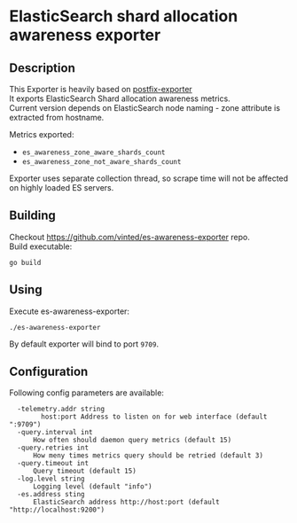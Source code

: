 # ElasticSearch shard allocation awareness exporter

## Description
This Exporter is heavily based on [postfix-exporter](https://github.com/vinted/postfix-exporter)  
It exports ElasticSearch Shard allocation awareness metrics.  
Current version depends on ElasticSearch node naming - zone attribute is extracted from hostname. 

Metrics exported:
* `es_awareness_zone_aware_shards_count`
* `es_awareness_zone_not_aware_shards_count`
  
Exporter uses separate collection thread, so scrape time will not be affected on highly loaded ES servers.

## Building

Checkout https://github.com/vinted/es-awareness-exporter repo.  
Build executable:  

 `go build`

## Using

Execute es-awareness-exporter:  

`./es-awareness-exporter`

By default exporter will bind to port `9709`.  

## Configuration

Following config parameters are available:  

```
  -telemetry.addr string
    	host:port Address to listen on for web interface (default ":9709")
  -query.interval int
      How often should daemon query metrics (default 15)
  -query.retries int
      How meny times metrics query should be retried (default 3)
  -query.timeout int
      Query timeout (default 15)
  -log.level string
      Logging level (default "info")
  -es.address sting
      ElasticSearch address http://host:port (default "http://localhost:9200")
```
